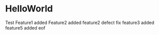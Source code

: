 HelloWorld
==========

Test
Feature1 added
Feature2 added
feature2 defect fix
feature3 added
feature5 added
eof
